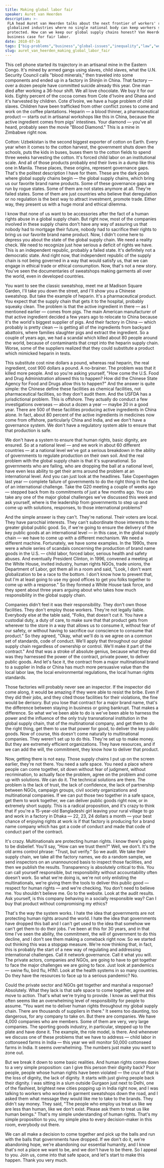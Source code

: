 ```yaml
---
title: Making global labor fair
speaker: Auret van Heerden
description: >-
 FLA head Auret van Heerden talks about the next frontier of workers' rights --
 globalized industries where no single national body can keep workers safe and
 protected. How can we keep our global supply chains honest? Van Heerden makes the
 business case for fair labor.
date: 2010-07-16
tags: ["big-problems","business","global-issues","inequality","law","work"]
slug: auret_van_heerden_making_global_labor_fair
---
```


This cell phone started its trajectory in an artisanal mine in the Eastern Congo. It's
mined by armed gangs using slaves, child slaves, what the U.N. Security Council calls
"blood minerals," then traveled into some components and ended up in a factory in Shinjin
in China. That factory — over a dozen people have committed suicide already this year. One
man died after working a 36-hour shift. We all love chocolate. We buy it for our kids.
Eighty percent of the cocoa comes from Cote d'Ivoire and Ghana and it's harvested by
children. Cote d'Ivoire, we have a huge problem of child slaves. Children have been
trafficked from other conflict zones to come and work on the coffee plantations. Heparin —
a blood thinner, a pharmaceutical product — starts out in artisanal workshops like this in
China, because the active ingredient comes from pigs' intestines. Your diamond — you've
all heard, probably seen the movie "Blood Diamond." This is a mine in Zimbabwe right
now.

Cotton: Uzbekistan is the second biggest exporter of cotton on Earth. Every year when it
comes to the cotton harvest, the government shuts down the schools, puts the kids in
buses, buses them to the cotton fields to spend three weeks harvesting the cotton. It's
forced child labor on an institutional scale. And all of those products probably end their
lives in a dump like this one in Manila. These places, these origins, represent governance
gaps. That's the politest description I have for them. These are the dark pools where
global supply chains begin — the global supply chains, which bring us our favorite brand
name products. Some of these governance gaps are run by rogue states. Some of them are not
states anymore at all. They're failed states. Some of them are just countries who believe
that deregulation or no regulation is the best way to attract investment, promote trade.
Either way, they present us with a huge moral and ethical dilemma.

I know that none of us want to be accessories after the fact of a human rights abuse in a
global supply chain. But right now, most of the companies involved in these supply chains
don't have any way of assuring us that nobody had to mortgage their future, nobody had to
sacrifice their rights to bring us our favorite brand name product. Now, I didn't come here
to depress you about the state of the global supply chain. We need a reality check. We
need to recognize just how serious a deficit of rights we have. This is an independent
republic, probably a failed state. It's definitely not a democratic state. And right now,
that independent republic of the supply chain is not being governed in a way that would
satisfy us, that we can engage in ethical trade or ethical consumption. Now, that's not a
new story. You've seen the documentaries of sweatshops making garments all over the world,
even in developed countries.

You want to see the classic sweatshop, meet me at Madison Square Garden, I'll take you
down the street, and I'll show you a Chinese sweatshop. But take the example of heparin.
It's a pharmaceutical product. You expect that the supply chain that gets it to the
hospital, probably squeaky clean. The problem is that the active ingredient in there — as
I mentioned earlier — comes from pigs. The main American manufacturer of that active
ingredient decided a few years ago to relocate to China because it's the world's biggest
supplier of pigs. And their factory in China — which probably is pretty clean — is getting
all of the ingredients from backyard abattoirs, where families slaughter pigs and extract
the ingredient. So a couple of years ago, we had a scandal which killed about 80 people
around the world, because of contaminants that crept into the heparin supply chain. Worse,
some of the suppliers realized that they could substitute a product which mimicked heparin
in tests.

This substitute cost nine dollars a pound, whereas real heparin, the real ingredient, cost
900 dollars a pound. A no-brainer. The problem was that it killed more people. And so
you're asking yourself, "How come the U.S. Food and Drug Administration allowed this to
happen? How did the Chinese State Agency for Food and Drugs allow this to happen?" And the
answer is quite simple: the Chinese define these facilities as chemical facilities, not
pharmaceutical facilities, so they don't audit them. And the USFDA has a jurisdictional
problem. This is offshore. They actually do conduct a few investigations overseas — about
a dozen a year — maybe 20 in a good year. There are 500 of these facilities producing
active ingredients in China alone. In fact, about 80 percent of the active ingredients in
medicines now come from offshore, particularly China and India, and we don't have a
governance system. We don't have a regulatory system able to ensure that that production
is safe.

We don't have a system to ensure that human rights, basic dignity, are ensured. So at a
national level — and we work in about 60 different countries — at a national level we've
got a serious breakdown in the ability of governments to regulate production on their own
soil. And the real problem with the global supply chain is that it's supranational. So
governments who are failing, who are dropping the ball at a national level, have even less
ability to get their arms around the problem at an international level. And you can just
look at the headlines. Take Copenhagen last year — complete failure of governments to do
the right thing in the face of an international challenge. Take the G20 meeting a couple
of weeks ago — stepped back from its commitments of just a few months ago. You can take
any one of the major global challenges we've discussed this week and ask yourself, where
is the leadership from governments to step up and come up with solutions, responses, to
those international problems?

And the simple answer is they can't. They're national. Their voters are local. They have
parochial interests. They can't subordinate those interests to the greater global public
good. So, if we're going to ensure the delivery of the key public goods at an international
level — in this case, in the global supply chain — we have to come up with a different
mechanism. We need a different machine. Fortunately, we have some examples. In the 1990s,
there were a whole series of scandals concerning the production of brand name goods in the
U.S. — child labor, forced labor, serious health and safety abuses. And eventually
President Clinton, in 1996, convened a meeting at the White House, invited industry, human
rights NGOs, trade unions, the Department of Labor, got them all in a room and said,
"Look, I don't want globalization to be a race to the bottom. I don't know how to prevent
that, but I'm at least going to use my good offices to get you folks together to come up
with a response." So they formed a White House task force, and they spent about three
years arguing about who takes how much responsibility in the global supply
chain.

Companies didn't feel it was their responsibility. They don't own those facilities. They
don't employ those workers. They're not legally liable. Everybody else at the table said,
"Folks, that doesn't cut it. You have a custodial duty, a duty of care, to make sure that
that product gets from wherever to the store in a way that allows us to consume it,
without fear of our safety, or without having to sacrifice our conscience to consume that
product." So they agreed, "Okay, what we'll do is we agree on a common set of standards,
code of conduct. We'll apply that throughout our global supply chain regardless of
ownership or control. We'll make it part of the contract." And that was a stroke of
absolute genius, because what they did was they harnessed the power of the contract,
private power, to deliver public goods. And let's face it, the contract from a major
multinational brand to a supplier in India or China has much more persuasive value than
the local labor law, the local environmental regulations, the local human rights
standards.

Those factories will probably never see an inspector. If the inspector did come along, it
would be amazing if they were able to resist the bribe. Even if they did their jobs, and
they cited those facilities for their violations, the fine would be derisory. But you lose
that contract for a major brand name, that's the difference between staying in business or
going bankrupt. That makes a difference. So what we've been able to do is we've been able
to harness the power and the influence of the only truly transnational institution in the
global supply chain, that of the multinational company, and get them to do the right
thing, get them to use that power for good, to deliver the key public goods. Now of course,
this doesn't come naturally to multinational companies. They weren't set up to do this.
They're set up to make money. But they are extremely efficient organizations. They have
resources, and if we can add the will, the commitment, they know how to deliver that
product.

Now, getting there is not easy. Those supply chains I put up on the screen earlier,
they're not there. You need a safe space. You need a place where people can come together,
sit down without fear of judgment, without recrimination, to actually face the problem,
agree on the problem and come up with solutions. We can do it. The technical solutions are
there. The problem is the lack of trust, the lack of confidence, the lack of partnership
between NGOs, campaign groups, civil society organizations and multinational companies. If
we can put those two together in a safe space, get them to work together, we can deliver
public goods right now, or in extremely short supply. This is a radical proposition, and
it's crazy to think that if you're a 15-year-old Bangladeshi girl leaving your rural
village to go and work in a factory in Dhaka — 22, 23, 24 dollars a month — your best
chance of enjoying rights at work is if that factory is producing for a brand name company
which has got a code of conduct and made that code of conduct part of the
contract.

It's crazy. Multinationals are protecting human rights. I know there's going to be
disbelief. You'll say, "How can we trust them?" Well, we don't. It's the old arms control
phrase: "Trust, but verify." So we audit. We take their supply chain, we take all the
factory names, we do a random sample, we send inspectors on an unannounced basis to
inspect those facilities, and then we publish the results. Transparency is absolutely
critical to this. You can call yourself responsible, but responsibility without
accountability often doesn't work. So what we're doing is, we're not only enlisting the
multinationals, we're giving them the tools to deliver this public good — respect for
human rights — and we're checking. You don't need to believe me. You shouldn't believe me.
Go to the website. Look at the audit results. Ask yourself, is this company behaving in a
socially responsible way? Can I buy that product without compromising my
ethics?

That's the way the system works. I hate the idea that governments are not protecting human
rights around the world. I hate the idea that governments have dropped this ball and I
can't get used to the idea that somehow we can't get them to do their jobs. I've been at
this for 30 years, and in that time I've seen the ability, the commitment, the will of
government to do this decline, and I don't see them making a comeback right now. So we
started out thinking this was a stopgap measure. We're now thinking that, in fact, this is
probably the start of a new way of regulating and addressing international challenges.
Call it network governance. Call it what you will. The private actors, companies and NGOs,
are going to have to get together to face the major challenges we are going to face. Just
look at pandemics — swine flu, bird flu, H1N1. Look at the health systems in so many
countries. Do they have the resources to face up to a serious pandemic?
No.

Could the private sector and NGOs get together and marshal a response? Absolutely. What
they lack is that safe space to come together, agree and move to action. That's what we're
trying to provide. I know as well that this often seems like an overwhelming level of
responsibility for people to assume. "You want me to deliver human rights throughout my
global supply chain. There are thousands of suppliers in there." It seems too daunting,
too dangerous, for any company to take on. But there are companies. We have 4,000
companies who are members. Some of them are very, very large companies. The sporting goods
industry, in particular, stepped up to the plate and have done it. The example, the role
model, is there. And whenever we discuss one of these problems that we have to address —
child labor in cottonseed farms in India — this year we will monitor 50,000 cottonseed
farms in India. It seems overwhelming. The numbers just make you want to zone
out.

But we break it down to some basic realities. And human rights comes down to a very simple
proposition: can I give this person their dignity back? Poor people, people whose human
rights have been violated — the crux of that is the loss of dignity, the lack of dignity.
It starts with just giving people back their dignity. I was sitting in a slum outside
Gurgaon just next to Delhi, one of the flashiest, brightest new cities popping up in India
right now, and I was talking to workers who worked in garment sweatshops down the road,
and I asked them what message they would like me to take to the brands. They didn't say
money. They said, "The people who employ us treat us like we are less than human, like we
don't exist. Please ask them to treat us like human beings." That's my simple
understanding of human rights. That's my simple proposition to you, my simple plea to
every decision-maker in this room, everybody out there.

We can all make a decision to come together and pick up the balls and run with the balls
that governments have dropped. If we don't do it, we're abandoning hope, we're abandoning
our essential humanity, and I know that's not a place we want to be, and we don't have to
be there. So I appeal to you. Join us, come into that safe space, and let's start to make
this happen. Thank you very much.

<!--
ad_duration=3.33
event="TEDGlobal 2010"
external_start_time=0
intro_duration=11.82
is_subtitle_required="False"
is_talk_featured="True"
language="en"
language_swap="False"
native_language="en"
number_of_related_talks=6
number_of_speakers=1
number_of_subtitled_videos=26
number_of_tags=6
number_of_talk_download_languages=26
number_of_talk_more_resources=0
number_of_talk_recommendations=0
number_of_talks_take_actions=0
post_ad_duration=0.83
published_timestamp="2010-11-11 15:16:00"
recording_date="2010-07-16"
speaker_description="Labor-rights activist"
speaker_is_published=1
speaker_name="Auret van Heerden"
talk_name="Making global labor fair"
talks_tags=["big-problems","business","global-issues","inequality","law","work"]
url_photo_speaker="https://pe.tedcdn.com/images/ted/a777740977fd6b4022cb9da90b62cee7fd60ef38_254x191.jpg"
url_photo_talk="https://pe.tedcdn.com/images/ted/6b27b632fed987a5123f0ae6c99eb44ef9ddc191_800x600.jpg"
url_webpage="https://www.ted.com/talks/auret_van_heerden_making_global_labor_fair"
video_type_name="TED Stage Talk"
-->